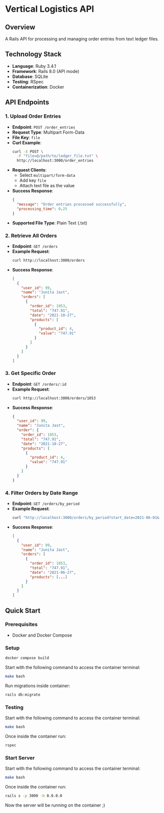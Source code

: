 # Vertical Logistics API

## Overview

A Rails API for processing and managing order entries from text ledger files.

## Technology Stack

- **Language**: Ruby 3.4.1
- **Framework**: Rails 8.0 (API mode)
- **Database**: SQLite
- **Testing**: RSpec
- **Containerization**: Docker

## API Endpoints

### 1. Upload Order Entries
- **Endpoint**: `POST /order_entries`
- **Request Type**: Multipart Form-Data
- **File Key**: `file`
- **Curl Example**:
  ```bash
  curl -X POST \
    -F "file=@/path/to/ledger_file.txt" \
    http://localhost:3000/order_entries
  ```
- **Request Clients**:
  - Select `multipart/form-data`
  - Add key `file`
  - Attach text file as the value
- **Success Response**:
  ```json
  {
    "message": "Order entries processed successfully",
    "processing_time": 0.25
  }
  ```
- **Supported File Type**: Plain Text (.txt)

### 2. Retrieve All Orders
- **Endpoint**: `GET /orders`
- **Example Request**:
  ```bash
  curl http://localhost:3000/orders
  ```
- **Success Response**:
  ```json
  [
    {
      "user_id": 99,
      "name": "Junita Jast",
      "orders": [
        {
          "order_id": 1053,
          "total": "747.91",
          "date": "2021-10-27",
          "products": [
            {
              "product_id": 4,
              "value": "747.91"
            }
          ]
        }
      ]
    }
  ]
  ```

### 3. Get Specific Order
- **Endpoint**: `GET /orders/:id`
- **Example Request**:
  ```bash
  curl http://localhost:3000/orders/1053
  ```
- **Success Response**:
  ```json
  {
    "user_id": 99,
    "name": "Junita Jast",
    "order": {
      "order_id": 1053,
      "total": "747.91",
      "date": "2021-10-27",
      "products": [
        {
          "product_id": 4,
          "value": "747.91"
        }
      ]
    }
  }
  ```

### 4. Filter Orders by Date Range
- **Endpoint**: `GET /orders/by_period`
- **Example Request**:
  ```bash
  curl "http://localhost:3000/orders/by_period?start_date=2021-06-01&end_date=2021-07-31"
  ```
- **Success Response**:
  ```json
  [
    {
      "user_id": 99,
      "name": "Junita Jast",
      "orders": [
        {
          "order_id": 1053,
          "total": "747.91",
          "date": "2021-06-27",
          "products": [...]
        }
      ]
    }
  ]
  ```

## Quick Start

### Prerequisites
- Docker and Docker Compose

### Setup
```bash
docker compose build
```

Start with the following command to access the container terminal:
```bash
make bash
```

Run migrations inside container:
```bash
rails db:migrate
```

### Testing

Start with the following command to access the container terminal:
```bash
make bash
```

Once inside the container run:
```bash
rspec
```

### Start Server

Start with the following command to access the container terminal:
```bash
make bash
```

Once inside the container run:
```bash
rails s -p 3000 -b 0.0.0.0
```

Now the server will be running on the container ;)
